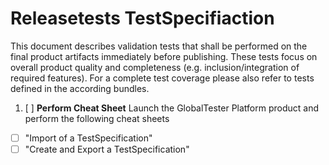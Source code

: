 Releasetests TestSpecifiaction
=====================
This document describes validation tests that shall be performed on the final product artifacts immediately before publishing. These tests focus on overall product quality and completeness (e.g. inclusion/integration of required features). For a complete test coverage please also refer to tests defined in the according bundles.

1. [ ] __Perform Cheat Sheet__
Launch the GlobalTester Platform product and perform the following cheat sheets
 - [ ] "Import of a TestSpecification"
 - [ ] "Create and Export a TestSpecification"

<p style="page-break-after: always"/>
